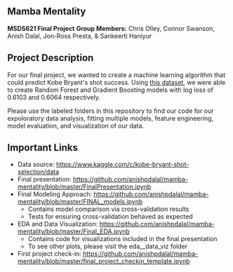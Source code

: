 Mamba Mentality
------

__MSDS621 Final Project__
__Group Members:__ Chris Olley, Connor Swanson, Anish Dalal, Jon-Ross Presta, & Sankeerti Haniyur


Project Description
---
For our final project, we wanted to create a machine learning algorithm that could predict Kobe Bryant's shot success. Using [this dataset](https://www.kaggle.com/c/kobe-bryant-shot-selection/data), we were able to create Random Forest and Gradient Boosting models with log loss of 0.6103 and 0.6064 respectively.

Please use the labeled folders in this repository to find our code for our expoloratory data analysis, fitting multiple models, feature engineering, model evaluation, and visualization of our data.


Important Links
---

- Data source: https://www.kaggle.com/c/kobe-bryant-shot-selection/data
- Final presentation: https://github.com/anishpdalal/mamba-mentality/blob/master/FinalPresentation.ipynb
- Final Modeling Approach: https://github.com/anishpdalal/mamba-mentality/blob/master/FINAL_models.ipynb
  - Contains model comparison via cross-validation results
  - Tests for ensuring cross-validation behaved as expected
- EDA and Data Visualization: https://github.com/anishpdalal/mamba-mentality/blob/master/Final_EDA.ipynb
  - Contains code for visualizations included in the final presentation
  - To see other plots, please visit the eda__data_viz folder
- First project check-in: https://github.com/anishpdalal/mamba-mentality/blob/master/final_project_checkin_template.ipynb
